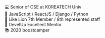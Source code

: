 💻 Senior of CSE at KOREATECH Univ <br/>
🔭 JavaScript / ReactJS / Django / Python <br/>
🦁 Like Lion 7th Member / 8th represented staff <br/>
👨 DevelUp Excellent Mentor <br/>
📚 2020 boostcamper <br/>


<!--
**Do-ho/Do-ho** is a ✨ _special_ ✨ repository because its `README.md` (this file) appears on your GitHub profile.

Here are some ideas to get you started:

- 🔭 I’m currently working on ...
- 🌱 I’m currently learning ...
- 👯 I’m looking to collaborate on ...
- 🤔 I’m looking for help with ...
- 💬 Ask me about ...
- 📫 How to reach me: ...
- 😄 Pronouns: ...
- ⚡ Fun fact: ...
-->
